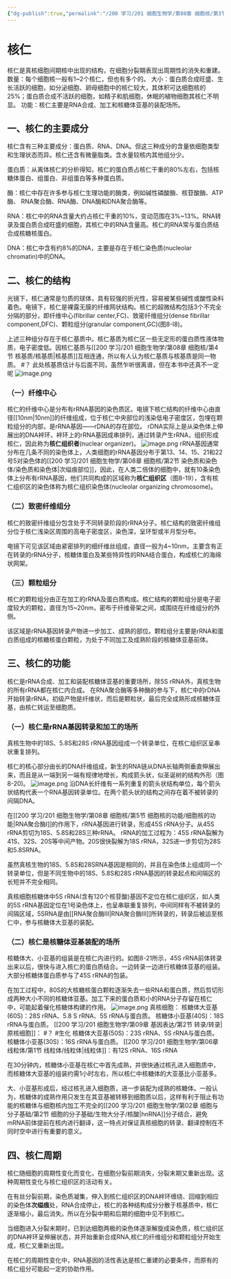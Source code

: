 ```yaml
---
{"dg-publish":true,"permalink":"/200 学习/201 细胞生物学/第08章 细胞核/第3节 核仁/核仁/","title":"核仁","created":"2024-01-17T17:06:18.373+08:00","updated":"2024-01-18T14:39:37.529+08:00"}
---
```


# 核仁
核仁是真核细胞间期核中出现的结构，在细胞分裂期表现出周期性的消失和重建。
数量：每个细胞核一般有1~2个核仁，但也有多个的。
大小：蛋白质合成旺盛、生长活跃的细胞，如分泌细胞、卵母细胞中的核仁较大，其体积可达细胞核的25%；蛋白质合成不活跃的细胞，如精子和肌细胞，休眠的植物细胞其核仁不明显。
功能：核仁主要是RNA合成、加工和核糖体亚基的装配场所。
## 一、核仁的主要成分
核仁含有三种主要成分：蛋白质、RNA、DNA。但这三种成分的含量依细胞类型和生理状态而异。核仁还含有微量脂类。含水量较核内其他组分少。

蛋白质：从离体核仁的分析得知，核仁的蛋白质占核仁干重的80%左右，包括核糖体蛋白、组蛋白、非组蛋白等多种蛋白质。

酶：核仁中存在许多参与核仁生理功能的酶类，例如碱性磷酸酶、核苷酸酶、ATP酶、 RNA聚合酶、RNA酶、DNA酶和DNA聚合酶等。

RNA：核仁中的RNA含量大约占核仁干重的10%，变动范围在3%~13%。RNA转录及蛋白质合成旺盛的细胞，其核仁中的RNA含量高。核仁的RNA常与蛋白质结合成核糖核蛋白。

DNA：核仁中含有约8%的DNA，主要是存在于核仁染色质(nucleolar chromatin)中的DNA。
## 二、核仁的结构
光镜下，核仁通常是匀质的球体，具有较强的折光性，容易被某些碱性或酸性染料着色。电镜下，核仁是裸露无膜的纤维网状结构。核仁的超微结构包括3个不完全分隔的部分，即纤维中心(fibrillar center,FC)、致密纤维组分(dense fibrillar component,DFC)、颗粒组分(granular component,GC)(图8-l8)。

上述三种组分存在于核仁基质中。核仁基质为核仁区一些无定形的蛋白质性液体物质，电子密度低。因核仁基质与[[200 学习/201 细胞生物学/第08章 细胞核/第4节 核基质/核基质\|核基质]]互相连通，所以有人认为核仁基质与核基质是同一物质。 #？ 此处核基质估计与后面不同，虽然乍听很离谱，但在本书中还真不一定呢
![image.png](https://cdn.jsdelivr.net/gh/Dolan-Lance/Image-Jiang/202401171719475.jpg)
### （一）纤维中心
核仁的纤维中心是分布有rRNA基因的染色质区。电镜下核仁结构的纤维中心由直径[[10nm\|10nm]]的纤维组成，位于核仁中央部位的浅染低电子密度区，包埋在颗粒组分的内部，是rRNA基因——rDNA的存在部位。
rDNA实际上是从染色体上伸展出的DNA袢环，袢环上的rRNA基因成串排列，通过转录产生rRNA，组织形成核仁，因此称为**核仁组织者**(nuclear organizer)。
![image.png](https://cdn.jsdelivr.net/gh/Dolan-Lance/Image-Jiang/202401171724830.jpg)
rRNA基因通常分布在几条不同的染色体上，人类细胞的rRNA基因分布于第13、14、15、21和22号5对染色体的[[200 学习/201 细胞生物学/第08章 细胞核/第2节 染色质和染色体/染色质和染色体\|次缢痕部位]]，因此，在人类二倍体的细胞中，就有10条染色体上分布有rRNA基因，他们共同构成的区域称为**核仁组织区**（图8-19），含有核仁组织区的染色体称为核仁组织染色体(nucleolar organizing chromosome)。
### （二）致密纤维组分
核仁的致密纤维组分包含处于不同转录阶段的rRNA分子。核仁结构的致密纤维组分位于核仁浅染区周围的高电子密度区，染色深，呈环型或半月型分布。

电镜下可见该区域由紧密排列的细纤维丝组成，直径一般为4~10nm，主要含有正在转录的rRNA分子，核糖体蛋白及某些特异性的RNA结合蛋白，构成核仁的海绵状网架。
### （三）颗粒组分
核仁的颗粒组分由正在加工的rRNA及蛋白质构成。核仁结构的颗粒组分是电子密度较大的颗粒，直径为15~20nm，密布于纤维骨架之间，或围绕在纤维组分的外侧。

该区域是rRNA基因转录产物进一步加工、成熟的部位。颗粒组分主要是rRNA和蛋白质组成的核糖核蛋白颗粒，为处于不同加工及成熟阶段的核糖体亚基前体。
## 三、核仁的功能
核仁是rRNA合成、加工和装配核糖体亚基的重要场所，除5S rRNA外，真核生物的所有rRNA都在核仁内合成。
在RNA聚合酶等多种酶的参与下，核仁中的rDNA开始转录rRNA，初级产物是纤维状，而后是颗粒状，最后完全成熟形成核糖体亚基，由核仁转运至细胞质。
### （一）核仁是rRNA基因转录和加工的场所
真核生物中的18S、5.8S和28S rRNA基因组成一个转录单位，在核仁组织区呈串状重复排列。

核仁的核心部分由长的DNA纤维组成，新生的RNA链从DNA长轴两侧垂直伸展出来，而且是从一端到另一端有规律地增长，构成箭头状，似圣诞树的结构外形（图8-20)。
![image.png](https://cdn.jsdelivr.net/gh/Dolan-Lance/Image-Jiang/202401171735422.jpg)
沿DNA长纤维有一系列重复的箭头状结构单位，每个箭头状结构代表一个RNA基因转录单位。在两个箭头状的结构之间存在着不被转录的间隔DNA。

在[[200 学习/201 细胞生物学/第08章 细胞核/第5节 细胞核的功能/细胞核的功能\|RNA聚合酶I]]的作用下，rRNA基因进行转录，形成45S rRNA分子。从45S rRNA剪切为18S、5.8S和28S三种rRNA。
rRNA的加工过程为：45S rRNA裂解为 41S、32S、20S等中间产物。20S很快裂解为18S rRNA，32S进一步剪切为28S和5.8SRNA。

虽然真核生物的18S、5.8S和28SRNA基因是相同的，并且在染色体上组成同一个转录单位，但是不同生物中的18S、5.8S和28S rRNA基因的转录起点和间隔区的长短并不完全相同。

真核细胞核糖体中5S rRNA(含有120个核苷酸)基因不定位在核仁组织区，如人类的5S rRNA基因定位在1号染色体上，也呈串联重复排列，中间同样有不被转录的间隔区域，5SRNA是由[[RNA聚合酶Ⅲ\|RNA聚合酶Ⅲ]]所转录的，转录后被运至核仁中，参与核糖体大亚基的装配。
### （二）核仁是核糖体亚基装配的场所
核糖体大、小亚基的组装是在核仁内进行的。如图8-21所示，45S rRNA前体转录出来以后，很快与进入核仁的蛋白质结合。一边转录一边进行核糖体亚基的组装。大部分核糖体蛋白质参与了45S rRNA的包装。

在加工过程中，80S的大核糖核蛋白颗粒逐渐失去一些RNA和蛋白质，然后剪切形成两种大小不同的核糖体亚基。加工下来的蛋白质和小的RNA分子存留在核仁中，可能起着催化核糖体构建的作用。
![image.png](https://cdn.jsdelivr.net/gh/Dolan-Lance/Image-Jiang/202401171808466.jpg)
真核细胞：
核糖体大亚基(60S)：28S rRNA、5.8 S rRNA、5S rRNA与蛋白质。
核糖体小亚基(40S)：18S rRNA与蛋白质。
[[200 学习/201 细胞生物学/第09章 基因表达/第2节 转录/转录\|原核细胞]]： #？ #生化 
核糖体大亚基(50S)：23S rRNA、5S rRNA与蛋白质。
核糖体小亚基(30S)：16S rRNA与蛋白质。
[[200 学习/201 细胞生物学/第06章 线粒体/第1节 线粒体/线粒体\|线粒体]]：有12S rRNA、16S rRNA

在30分钟内，核糖体小亚基在核仁中首先成熟，并很快通过核孔进入细胞质中，而核糖体大亚基的组装约需1小时左右，所以核仁中核糖体的大亚基比小亚基多。

大、小亚基形成后，经过核孔进入细胞质，进一步装配为成熟的核糖体。一般认为，核糖体的成熟作用只发生在其亚基被转移到细胞质以后，这样有利于阻止有功能的核糖体与细胞核内加工不完全的[[200 学习/201 细胞生物学/第02章 细胞与分子基础/第2节 细胞的分子基础/生物大分子/核酸\|hnRNA]]分子结合，避免mRNA前体提前在核内进行翻译，这一特点对保证真核细胞的转录、翻译控制在不同时空中进行有重要的意义。
## 四、核仁周期
核仁随细胞的周期性变化而变化，在细胞分裂前期消失，分裂末期又重新出现。这种周期性变化与核仁组织区的活动有关。

在有丝分裂前期，染色质凝集，伸入到核仁组织区的DNA袢环缠绕、回缩到相应的染色体**次缢痕**处，RNA合成停止，核仁的各种结构成分分散于核基质中，核仁逐渐缩小，最后消失。所以在分裂中期和后期的细胞中见不到核仁。

当细胞进入分裂末期时，已到达细胞两极的染色体逐渐解旋成染色质，核仁组织区的DNA袢环呈伸展状态，并开始重新合成RNA,核仁的纤维组分和颗粒组分开始生成，核仁又重新出现。

在核仁的周期性变化中，RNA基因的活性表达是核仁重建的必要条件，而原有的核仁组分可能起一定的协助作用。